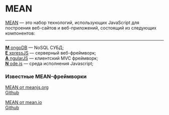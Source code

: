 # MEAN

[MEAN](https://en.wikipedia.org/wiki/MEAN_(software_bundle)) — это набор технологий, использующих JavaScript для построения веб-сайтов и веб-приложений, состоящий из следующих компонентов:
***
[**M** ongoDB](MONGODB.md) — NoSQL СУБД;  
[**E** xpressJS](EXPRESS.md) — серверный веб-фреймворк;  
[**A** ngularJS](ANGULARJS.md) — клиентский MVC фреймворк;  
[**N** ode.js](NODEJS.md) — среда исполнения Javascript;  

### Известные MEAN-фреймворки
[MEAN от meanjs.org](http://meanjs.org)  
[Github](https://github.com/meanjs/mean)  

[MEAN от mean.io](http://mean.io/)  
[Github](https://github.com/linnovate/mean)